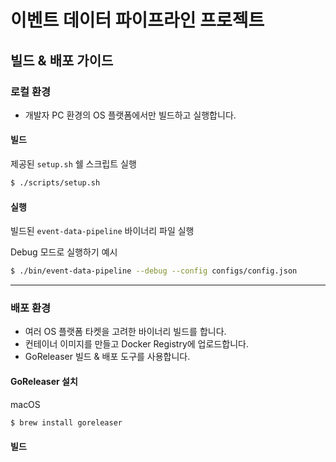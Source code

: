 # 이벤트 데이터 파이프라인 프로젝트
## 빌드 & 배포 가이드 
### 로컬 환경
* 개발자 PC 환경의 OS 플랫폼에서만 빌드하고 실행합니다.
#### 빌드
제공된 `setup.sh` 쉘 스크립트 실행
```sh
$ ./scripts/setup.sh
```

#### 실행
빌드된 `event-data-pipeline` 바이너리 파일 실행

Debug 모드로 실행하기 예시
```sh
$ ./bin/event-data-pipeline --debug --config configs/config.json
```
--- 
### 배포 환경
* 여러 OS 플랫폼 타켓을 고려한 바이너리 빌드를 합니다.
* 컨테이너 이미지를 만들고 Docker Registry에 업로드합니다.
* GoReleaser 빌드 & 배포 도구를 사용합니다.

#### GoReleaser 설치
macOS
```sh
$ brew install goreleaser
```
#### 빌드
